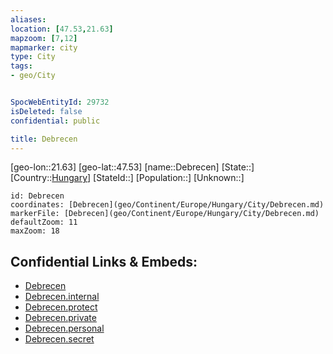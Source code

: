 ```yaml
---
aliases: 
location: [47.53,21.63]
mapzoom: [7,12] 
mapmarker: city 
type: City
tags:
- geo/City


SpocWebEntityId: 29732
isDeleted: false
confidential: public

title: Debrecen
---
```

[geo-lon::21.63]
[geo-lat::47.53]
[name::Debrecen]
[State::]
[Country::[Hungary](geo/Continent/Europe/Hungary.md)]
[StateId::]
[Population::]
[Unknown::]


```leaflet
id: Debrecen
coordinates: [Debrecen](geo/Continent/Europe/Hungary/City/Debrecen.md)
markerFile: [Debrecen](geo/Continent/Europe/Hungary/City/Debrecen.md)
defaultZoom: 11 
maxZoom: 18
```


## Confidential Links & Embeds: 
- [Debrecen](../../../../../../_public/geo/Continent/Europe/Hungary/City/Debrecen.md) 
- [Debrecen.internal](../../../../../../_internal/geo/Continent/Europe/Hungary/City/Debrecen.internal.md) 
- [Debrecen.protect](../../../../../../_protect/geo/Continent/Europe/Hungary/City/Debrecen.protect.md) 
- [Debrecen.private](../../../../../../_private/geo/Continent/Europe/Hungary/City/Debrecen.private.md) 
- [Debrecen.personal](../../../../../../_personal/geo/Continent/Europe/Hungary/City/Debrecen.personal.md) 
- [Debrecen.secret](../../../../../../_secret/geo/Continent/Europe/Hungary/City/Debrecen.secret.md) 

